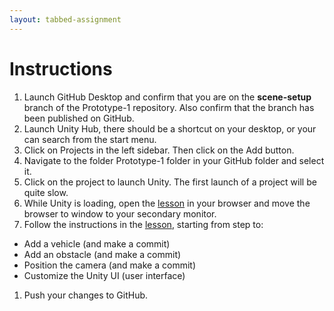 ```yaml
---
layout: tabbed-assignment
---
```


# Instructions
1. Launch GitHub Desktop and confirm that you are on the **scene-setup** branch of the Prototype-1 repository. Also confirm that the branch has been published on GitHub.
1. Launch Unity Hub, there should be a shortcut on your desktop, or your can search from the start menu.
1. Click on Projects in the left sidebar. Then click on the Add button.
1. Navigate to the folder Prototype-1 folder in your GitHub folder and select it.
1. Click on the project to launch Unity. The first launch of a project will be quite slow.
1. While Unity is loading, open the [lesson][] in your browser and move the browser to window to your secondary monitor.
1. Follow the instructions in the [lesson][], starting from step  to:
  - Add a vehicle (and make a commit)
  - Add an obstacle (and make a commit)
  - Position the camera (and make a commit)
  - Customize the Unity UI (user interface)
1. Push your changes to GitHub.

[prototype1]: <https://github.com/Create-With-Code-Master/Unit-1-Prototype>

<!-- Don't edit links here, change them in _data/assignment.yml instead, -->

[lesson]: <{{site.data.assignment.lesson}}>
[slides]: <{{site.data.assignment.slides}}>
[template]: <{{site.data.assignment.template}}>

